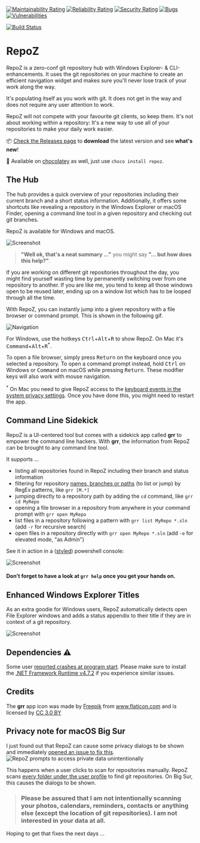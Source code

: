 [![Maintainability Rating](https://sonarcloud.io/api/project_badges/measure?project=awaescher_RepoZ&metric=sqale_rating)](https://sonarcloud.io/dashboard?id=awaescher_RepoZ)
[![Reliability Rating](https://sonarcloud.io/api/project_badges/measure?project=awaescher_RepoZ&metric=reliability_rating)](https://sonarcloud.io/dashboard?id=awaescher_RepoZ)
[![Security Rating](https://sonarcloud.io/api/project_badges/measure?project=awaescher_RepoZ&metric=security_rating)](https://sonarcloud.io/dashboard?id=awaescher_RepoZ)
[![Bugs](https://sonarcloud.io/api/project_badges/measure?project=awaescher_RepoZ&metric=bugs)](https://sonarcloud.io/dashboard?id=awaescher_RepoZ)
[![Vulnerabilities](https://sonarcloud.io/api/project_badges/measure?project=awaescher_RepoZ&metric=vulnerabilities)](https://sonarcloud.io/dashboard?id=awaescher_RepoZ)

[![Build Status](https://dev.azure.com/awaescher/osspipeline/_apis/build/status/Cake-Win)](https://dev.azure.com/awaescher/osspipeline/_build/latest?definitionId=4)

# RepoZ

RepoZ is a zero-conf git repository hub with Windows Explorer- & CLI-enhancements. It uses the git repositories on your machine to create an efficient navigation widget and makes sure you'll never lose track of your work along the way.

It's populating itself as you work with git. It does not get in the way and does not require any user attention to work.

RepoZ will not compete with your favourite git clients, so keep them. It's not about working within a repository: It's a new way to use all of your repositories to make your daily work easier.

📦  [Check the Releases page](https://github.com/awaescher/RepoZ/releases) to **download** the latest version and see **what's new**!

🍫  Available on [chocolatey](https://chocolatey.org/packages/repoz) as well, just use `choco install repoz`.

## The Hub
The hub provides a quick overview of your repositories including their current branch and a short status information. Additionally, it offers some shortcuts like revealing a repository in the Windows Explorer or macOS Finder, opening a command line tool in a given repository and checking out git branches.

RepoZ is available for Windows and macOS.

![Screenshot](https://raw.githubusercontent.com/awaescher/RepoZ/master/_doc/RepoZ-ReadMe-UI-Both.png)


> **"Well ok, that's a neat summary ..."** you might say **"... but how does this help?"**.

If you are working on different git repositories throughout the day, you might find yourself wasting time by permanently switching over from one repository to another. If you are like me, you tend to keep all those windows open to be reused later, ending up on a window list which has to be looped through all the time.

With RepoZ, you can instantly jump into a given repository with a file browser or command prompt. This is shown in the following gif.

![Navigation](https://raw.githubusercontent.com/awaescher/RepoZ/master/_doc/QuickNavigation.gif)

For Windows, use the hotkeys <kbd>Ctrl</kbd>+<kbd>Alt</kbd>+<kbd>R</kbd> to show RepoZ. On Mac it's <kbd>Command</kbd>+<kbd>Alt</kbd>+<kbd>R</kbd><sup>*</sup>. 

To open a file browser, simply press <kbd>Return</kbd> on the keyboard once you selected a repository. To open a command prompt instead, hold <kbd>Ctrl</kbd> on Windows or <kbd>Command</kbd> on macOS while pressing <kbd>Return</kbd>. These modifier keys will also work with mouse navigation.

<sup>*</sup> On Mac you need to give RepoZ access to the [keyboard events in the system privacy settings](http://mizage.com/help/accessibility.html). Once you have done this, you might need to restart the app.

## Command Line Sidekick
RepoZ is a UI-centered tool but comes with a sidekick app called **grr** to empower the command line hackers. 
With **grr**, the information from RepoZ can be brought to any command line tool.

It supports ...
 - listing all repositories found in RepoZ including their branch and status information
 - filtering for repository [names, branches or paths](https://github.com/awaescher/RepoZ/issues/68#issuecomment-478764341) (to list or jump) by RegEx patterns, like `grr [M.*]`
 - jumping directly to a repository path by adding the `cd` command, like `grr cd MyRepo`
 - opening a file browser in a repository from anywhere in your command prompt with `grr open MyRepo`
 - list files in a repository following a pattern with `grr list MyRepo *.sln` (add `-r` for recursive search)
 - open files in a repository directly with `grr open MyRepo *.sln` (add `-e` for elevated mode, "as Admin")
 
See it in action in a ([styled](https://github.com/awaescher/PoshX)) powershell console:

![Screenshot](https://raw.githubusercontent.com/awaescher/RepoZ/master/_doc/grr-5fps-compressed.gif)

#### Don't forget to have a look at `grr help` once you get your hands on.

## Enhanced Windows Explorer Titles
As an extra goodie for Windows users, RepoZ automatically detects open File Explorer windows and adds a status appendix to their title if they are in context of a git repository.

![Screenshot](https://raw.githubusercontent.com/awaescher/RepoZ/master/_doc/RepoZ-ReadMe-Explorer.png)

## Dependencies ⚠︎
Some user [reported crashes at program start](https://github.com/awaescher/RepoZ/issues/83). Please make sure to install the [.NET Framework Runtime v4.7.2](http://go.microsoft.com/fwlink/?LinkId=863262) if you experience similar issues.

## Credits
The **grr** app icon was made by <a href="http://www.freepik.com" title="Freepik">Freepik</a> from <a href="https://www.flaticon.com/" title="Flaticon">www.flaticon.com</a> and is licensed by <a href="http://creativecommons.org/licenses/by/3.0/" title="Creative Commons BY 3.0" target="_blank">CC 3.0 BY</a>

## Privacy note for macOS Big Sur
I just found out that RepoZ can cause some privacy dialogs to be shown and immediately [opened an issue to fix this](https://github.com/awaescher/RepoZ/issues/136).
![RepoZ prompts to access private data unintentionally](https://user-images.githubusercontent.com/3630638/103482151-64da3580-4ddf-11eb-82b4-ee86140185bd.png)

This happens when a user clicks to scan for repositories manually. RepoZ scans [every folder under the user profile](https://github.com/awaescher/RepoZ/blob/81de8a35d46592ba88de63398fcee9287db8cc20/RepoZ.Api.Mac/IO/MacDriveEnumerator.cs#L10) to find git repositories. On Big Sur, this causes the dialogs to be shown.

> ### Please be assured that I am not intentionally scanning your photos, calendars, reminders, contacts or anything else (except the location of git repositories). I am not interested in your data at all.

Hoping to get that fixes the next days ...
